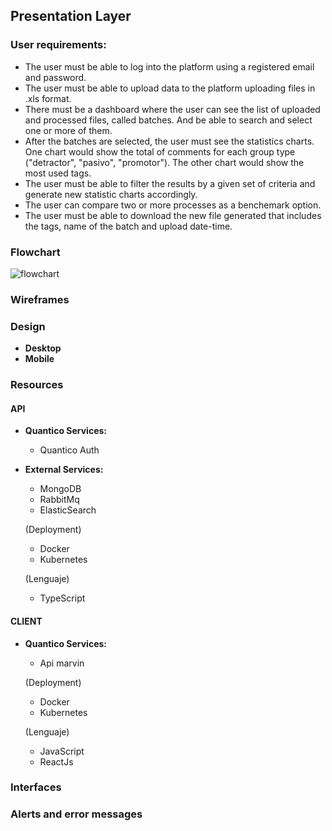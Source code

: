 ## Presentation Layer

### User requirements:

- The user must be able to log into the platform using a registered email and password.
- The user must be able to upload data to the platform uploading files in .xls format. 
- There must be a dashboard where the user can see the list of uploaded and processed files, called batches. And be able to search and select one or more of them.
- After the batches are selected, the user must see the statistics charts. One chart would show the total of comments for each group type ("detractor", "pasivo", "promotor"). The other chart would show the most used tags.
- The user must be able to filter the results by a given set of criteria and generate new statistic charts accordingly. 
- The user can compare two or more processes as a benchemark option.
- The user must be able to download the new file generated that includes the tags, name of the batch and upload date-time.

### Flowchart

![flowchart](https://viewer.diagrams.net/?highlight=0000ff&edit=_blank&layers=1&title=Marvin%20Flowchart.drawio#Uhttps%3A%2F%2Fdrive.google.com%2Fuc%3Fid%3D1KTudZi9reDEVkOEtP-Xxf_GfMha9MlaZ%26export%3Ddownload 
':include :type=iframe width=100% height=400px')

### Wireframes

### Design

- **Desktop**
- **Mobile**

### Resources

#### API

- **Quantico Services:**
    - Quantico Auth

- **External Services:**
    - MongoDB
    - RabbitMq
    - ElasticSearch

    (Deployment)
    - Docker
    - Kubernetes

    (Lenguaje)
    - TypeScript

#### CLIENT

- **Quantico Services:**
    - Api marvin

    (Deployment)
    - Docker
    - Kubernetes

    (Lenguaje)
    - JavaScript 
    - ReactJs

### Interfaces

### Alerts and error messages
